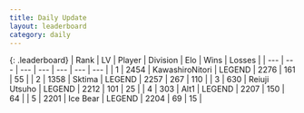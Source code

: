 ```yaml
---
title: Daily Update
layout: leaderboard
category: daily
---
```


{: .leaderboard}
| Rank | LV | Player | Division | Elo | Wins | Losses |
| --- | --- | --- | --- | --- | --- | --- |
| <span data-change="0">1</span> | 2454 | <span title="ID: 164871">KawashiroNitori</span> | LEGEND | <span data-change="24">2276</span> | <span data-change="10">161</span> | <span data-change="2">55</span> |
| <span data-change="1">2</span> | 1358 | <span title="ID: 353063">Sktima</span> | LEGEND | <span data-change="36">2257</span> | <span data-change="15">267</span> | <span data-change="2">110</span> |
| <span data-change="2">3</span> | 630 | <span title="ID: 335720">Reiuji Utsuho</span> | LEGEND | <span data-change="6">2212</span> | <span data-change="1">101</span> | <span data-change="0">25</span> |
| <span data-change="0">4</span> | 303 | <span title="ID: 443550">Alt1</span> | LEGEND | <span data-change="0">2207</span> | <span data-change="0">150</span> | <span data-change="0">64</span> |
| <span data-change="1">5</span> | 2201 | <span title="ID: 417840">Ice Bear</span> | LEGEND | <span data-change="0">2204</span> | <span data-change="0">69</span> | <span data-change="0">15</span> |